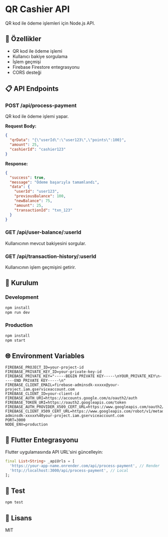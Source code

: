 # QR Cashier API

QR kod ile ödeme işlemleri için Node.js API.

## 🚀 Özellikler

- QR kod ile ödeme işlemi
- Kullanıcı bakiye sorgulama
- İşlem geçmişi
- Firebase Firestore entegrasyonu
- CORS desteği

## 📋 API Endpoints

### POST /api/process-payment
QR kod ile ödeme işlemi yapar.

**Request Body:**
```json
{
  "qrData": "{\"userId\":\"user123\",\"points\":100}",
  "amount": 25,
  "cashierId": "cashier123"
}
```

**Response:**
```json
{
  "success": true,
  "message": "Ödeme başarıyla tamamlandı",
  "data": {
    "userId": "user123",
    "previousBalance": 100,
    "newBalance": 75,
    "amount": 25,
    "transactionId": "txn_123"
  }
}
```

### GET /api/user-balance/:userId
Kullanıcının mevcut bakiyesini sorgular.

### GET /api/transaction-history/:userId
Kullanıcının işlem geçmişini getirir.

## 🔧 Kurulum

### Development
```bash
npm install
npm run dev
```

### Production
```bash
npm install
npm start
```

## 🌐 Environment Variables

```
FIREBASE_PROJECT_ID=your-project-id
FIREBASE_PRIVATE_KEY_ID=your-private-key-id
FIREBASE_PRIVATE_KEY="-----BEGIN PRIVATE KEY-----\nYOUR_PRIVATE_KEY\n-----END PRIVATE KEY-----\n"
FIREBASE_CLIENT_EMAIL=firebase-adminsdk-xxxxx@your-project.iam.gserviceaccount.com
FIREBASE_CLIENT_ID=your-client-id
FIREBASE_AUTH_URI=https://accounts.google.com/o/oauth2/auth
FIREBASE_TOKEN_URI=https://oauth2.googleapis.com/token
FIREBASE_AUTH_PROVIDER_X509_CERT_URL=https://www.googleapis.com/oauth2/v1/certs
FIREBASE_CLIENT_X509_CERT_URL=https://www.googleapis.com/robot/v1/metadata/x509/firebase-adminsdk-xxxxx%40your-project.iam.gserviceaccount.com
PORT=3000
NODE_ENV=production
```

## 📱 Flutter Entegrasyonu

Flutter uygulamasında API URL'sini güncelleyin:

```dart
final List<String> _apiUrls = [
  'https://your-app-name.onrender.com/api/process-payment', // Render
  'http://localhost:3000/api/process-payment', // Local
];
```

## 🧪 Test

```bash
npm test
```

## 📄 Lisans

MIT 